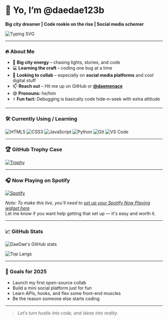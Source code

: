 # 👋 Yo, I’m @daedae123b

**Big city dreamer | Code rookie on the rise | Social media schemer**

![Typing SVG](https://readme-typing-svg.demolab.com?font=Fira+Code&size=22&pause=1000&color=F7F7F7&center=true&vCenter=true&width=435&lines=Learning+to+code...;Building+something+big...;Collab+with+me+%40daemenace)

---

### 🔥 About Me

- 🌆 **Big city energy** – chasing lights, stories, and code  
- 💻 **Learning the craft** – coding one bug at a time  
- 🤝 **Looking to collab** – especially on **social media platforms** and cool digital stuff  
- 📫 **Reach out** – Hit me up on GitHub or **[@daemenace](https://twitter.com/daemenace)**  
- 😄 **Pronouns:** he/him  
- ⚡ **Fun fact:** Debugging is basically code hide-n-seek with extra attitude

---

### 🛠️ Currently Using / Learning

![HTML5](https://img.shields.io/badge/-HTML5-E34F26?style=flat-square&logo=html5&logoColor=white)
![CSS3](https://img.shields.io/badge/-CSS3-1572B6?style=flat-square&logo=css3)
![JavaScript](https://img.shields.io/badge/-JavaScript-F7DF1E?style=flat-square&logo=javascript&logoColor=000)
![Python](https://img.shields.io/badge/-Python-3776AB?style=flat-square&logo=python&logoColor=white)
![Git](https://img.shields.io/badge/-Git-F05032?style=flat-square&logo=git&logoColor=white)
![VS Code](https://img.shields.io/badge/-VS%20Code-007ACC?style=flat-square&logo=visual-studio-code)

---

### 🏆 GitHub Trophy Case

[![Trophy](https://github-profile-trophy.vercel.app/?username=daedae123b&theme=monokai&no-bg=true&no-frame=true)](https://github.com/ryo-ma/github-profile-trophy)

---

### 🎧 Now Playing on Spotify

[![Spotify](https://spotify-now-playing-zeta.vercel.app/api/spotify)](https://open.spotify.com/user/your_spotify_username)

*Note: To make this live, you’ll need to [set up your Spotify Now Playing widget here](https://github.com/kittinan/spotify-github-profile)*  
Let me know if you want help getting that set up — it's easy and worth it.

---

### 📈 GitHub Stats

![DaeDae's GitHub stats](https://github-readme-stats.vercel.app/api?username=daedae123b&show_icons=true&theme=tokyonight)

![Top Langs](https://github-readme-stats.vercel.app/api/top-langs/?username=daedae123b&layout=compact&theme=tokyonight)

---

### 🎯 Goals for 2025

- Launch my first open-source collab  
- Build a mini social platform just for fun  
- Learn APIs, hooks, and flex some front-end muscles  
- Be the reason someone else starts coding

---

> *Let’s turn hustle into code, and ideas into reality.*
